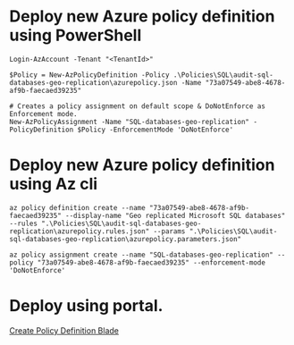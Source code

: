# Deploy new Azure policy definition using PowerShell
```pwsh
Login-AzAccount -Tenant "<TenantId>"

$Policy = New-AzPolicyDefinition -Policy .\Policies\SQL\audit-sql-databases-geo-replication\azurepolicy.json -Name "73a07549-abe8-4678-af9b-faecaed39235"

# Creates a policy assignment on default scope & DoNotEnforce as Enforcement mode.
New-AzPolicyAssignment -Name "SQL-databases-geo-replication" -PolicyDefinition $Policy -EnforcementMode 'DoNotEnforce'
```
# Deploy new Azure policy definition using Az cli
```pwsh
az policy definition create --name "73a07549-abe8-4678-af9b-faecaed39235" --display-name "Geo replicated Microsoft SQL databases" --rules ".\Policies\SQL\audit-sql-databases-geo-replication\azurepolicy.rules.json" --params ".\Policies\SQL\audit-sql-databases-geo-replication\azurepolicy.parameters.json"

az policy assignment create --name "SQL-databases-geo-replication" --policy "73a07549-abe8-4678-af9b-faecaed39235" --enforcement-mode 'DoNotEnforce'
```

# Deploy using portal.
[Create Policy Definition Blade](https://portal.azure.com/#view/Microsoft_Azure_Policy/CreatePolicyDefinitionBlade)